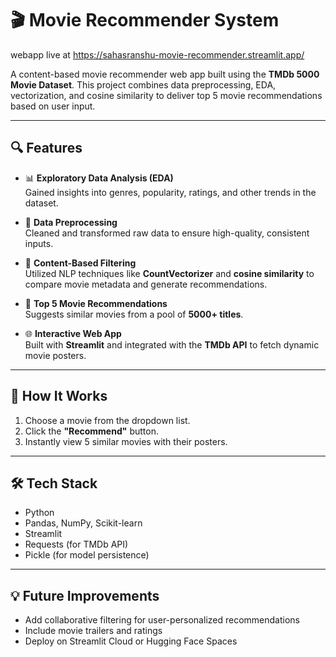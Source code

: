 # 🎬 Movie Recommender System
webapp live at https://sahasranshu-movie-recommender.streamlit.app/

A content-based movie recommender web app built using the **TMDb 5000 Movie Dataset**. This project combines data preprocessing, EDA, vectorization, and cosine similarity to deliver top 5 movie recommendations based on user input.

---

## 🔍 Features

- 📊 **Exploratory Data Analysis (EDA)**  
  Gained insights into genres, popularity, ratings, and other trends in the dataset.

- 🧹 **Data Preprocessing**  
  Cleaned and transformed raw data to ensure high-quality, consistent inputs.

- 🧠 **Content-Based Filtering**  
  Utilized NLP techniques like **CountVectorizer** and **cosine similarity** to compare movie metadata and generate recommendations.

- 🎥 **Top 5 Movie Recommendations**  
  Suggests similar movies from a pool of **5000+ titles**.

- 🌐 **Interactive Web App**  
  Built with **Streamlit** and integrated with the **TMDb API** to fetch dynamic movie posters.

---

## 🚀 How It Works

1. Choose a movie from the dropdown list.  
2. Click the **"Recommend"** button.  
3. Instantly view 5 similar movies with their posters.

---

## 🛠️ Tech Stack

- Python  
- Pandas, NumPy, Scikit-learn  
- Streamlit  
- Requests (for TMDb API)  
- Pickle (for model persistence)

---

## 💡 Future Improvements

- Add collaborative filtering for user-personalized recommendations  
- Include movie trailers and ratings  
- Deploy on Streamlit Cloud or Hugging Face Spaces  
